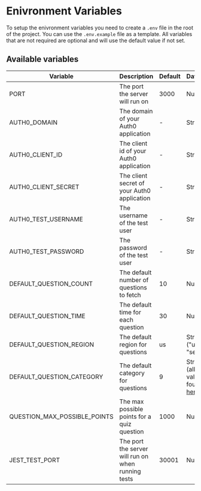 # Enivronment Variables

To setup the enivronment variables you need to create a `.env` file in the root of the project. You can use the `.env.example` file as a template.
All variables that are not required are optional and will use the default value if not set.

## Available variables

| Variable                     | Description                                        | Default | Datatype                                                                        | Required                  |
| ---------------------------- | -------------------------------------------------- | ------- | ------------------------------------------------------------------------------- | ------------------------- |
| PORT                         | The port the server will run on                    | 3000    | Number                                                                          | No                        |
| AUTH0_DOMAIN                 | The domain of your Auth0 application               | -       | String                                                                          | Yes                       |
| AUTH0_CLIENT_ID              | The client id of your Auth0 application            | -       | String                                                                          | Yes                       |
| AUTH0_CLIENT_SECRET          | The client secret of your Auth0 application        | -       | String                                                                          | Yes                       |
| AUTH0_TEST_USERNAME          | The username of the test user                      | -       | String                                                                          | No (Yes if running tests) |
| AUTH0_TEST_PASSWORD          | The password of the test user                      | -       | String                                                                          | No (Yes if running tests) |
| DEFAULT_QUESTION_COUNT       | The default number of questions to fetch           | 10      | Number                                                                          | No                        |
| DEFAULT_QUESTION_TIME        | The default time for each question                 | 30      | Number                                                                          | No                        |
| DEFAULT_QUESTION_REGION      | The default region for questions                   | us      | String ("us" or "se")                                                           | No                        |
| DEFAULT_QUESTION_CATEGORY    | The default category for questions                 | 9       | String (allowed values found [here](https://the-trivia-api.com/api/categories)) | No                        |
| QUESTION_MAX_POSSIBLE_POINTS | The max possible points for a quiz question        | 1000    | Number                                                                          | No                        |
| JEST_TEST_PORT               | The port the server will run on when running tests | 30001   | Number                                                                          | No                        |
